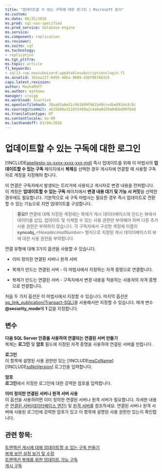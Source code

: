 ```yaml
---
title: "업데이트할 수 있는 구독에 대한 로그인 | Microsoft 문서"
ms.custom: 
ms.date: 08/25/2016
ms.prod: sql-non-specified
ms.prod_service: database-engine
ms.service: 
ms.component: replication
ms.reviewer: 
ms.suite: sql
ms.technology:
- replication
ms.tgt_pltfrm: 
ms.topic: article
f1_keywords:
- sql13.rep.newsubwizard.updatablesubscriptionslogin.f1
ms.assetid: 301ea227-0455-40ba-9009-d38f8676b325
caps.latest.revision: 
author: MashaMSFT
ms.author: mathoma
manager: craigg
ms.workload: Inactive
ms.openlocfilehash: 38aa63a6e51c961b99f0d1b49cce4be893da3c8c
ms.sourcegitcommit: ab25b08a312d35489a2c4a6a0d29a04bbd90f64d
ms.translationtype: HT
ms.contentlocale: ko-KR
ms.lasthandoff: 03/08/2018
---
```

# <a name="login-for-updatable-subscriptions"></a>업데이트할 수 있는 구독에 대한 로그인
[!INCLUDE[appliesto-ss-xxxx-xxxx-xxx-md](../../includes/appliesto-ss-xxxx-xxxx-xxx-md.md)]
  즉시 업데이트를 위해 이 마법사의 **업데이트할 수 있는 구독** 페이지에서 **복제**를 선택한 경우 게시자에 연결할 때 사용할 구독자로 계정을 지정해야 합니다. 
  
 이 연결은 구독자에서 발생되는 트리거에 사용되고 게시자로 변경 내용을 전파합니다. 이 계정은 **업데이트할 수 있는 구독** 페이지에서 **변경 내용 대기 및 가능 시 커밋**을 선택한 경우에도 필요합니다. 기본적으로 새 구독 마법사는 필요한 경우 즉시 업데이트로 전환할 수 있는 기능으로 지연 업데이트를 구성합니다.  
  
> **중요!!** 연결에 대해 지정된 계정에는 복제가 게시 데이터베이스에 만드는 뷰에서 데이터를 삽입, 업데이트 및 삭제할 수 있는 사용 권한만 부여해야 하며 다른 추가 사용 권한은 부여하지 않습니다. 각 구독자에서 구성한 계정에 이름이 **syncobj_***\<HexadecimalNumber>* 형식으로 지정된 게시 데이터베이스의 뷰에 대한 사용 권한을 부여합니다.  
  
 연결 유형에 대해 3가지 옵션을 사용할 수 있습니다.  
  
-   이미 정의한 연결된 서버나 원격 서버  
  
-   복제가 만드는 연결된 서버 - 이 마법사에서 지정하는 자격 증명으로 연결합니다.  
  
-   복제가 만드는 연결된 서버 - 구독자에서 변경 내용을 적용하는 사용자의 자격 증명으로 연결합니다.  
  
 처음 두 가지 옵션은 이 마법사에서 지정할 수 있습니다. 마지막 옵션은 [sp_link_publication&#40;Transact-SQL&#41;](../../relational-databases/system-stored-procedures/sp-link-publication-transact-sql.md)을 사용해서만 지정할 수 있습니다. 매개 변수 **@security_mode**에 **1** 값을 지정합니다.  
  
## <a name="options"></a>변수  
 **다음 SQL Server 인증을 사용하여 연결되는 연결된 서버 만들기**  
 복제는 **로그인** 및 **암호** 필드에 지정된 자격 증명을 사용하여 연결된 서버를 만듭니다.  
  
 **로그인**  
 이 항목에 설명된 사용 권한만 있는 [!INCLUDE[msCoName](../../includes/msconame-md.md)] [!INCLUDE[ssNoVersion](../../includes/ssnoversion-md.md)] 로그인을 입력합니다.  
  
 **암호**  
 **로그인**에서 지정한 로그인에 대한 강력한 암호를 입력합니다.  
    
 **이미 정의한 연결된 서버나 원격 서버 사용**  
 이 옵션을 사용하려면 이미 정의한 연결된 서버나 원격 서버가 필요합니다. 자세한 내용은 [연결된 서버&#40;데이터베이스 엔진&#41;](../../relational-databases/linked-servers/linked-servers-database-engine.md) 및 [원격 서버](../../database-engine/configure-windows/remote-servers.md)를 참조하세요. 연결된 서버나 원격 서버에 사용된 로그인에 강력한 암호가 있고 이 항목에 설명된 사용 권한만 있는지 확인합니다.  
  
## <a name="see-also"></a>관련 항목:  
 [트랜잭션 게시에 대해 업데이트할 수 있는 구독 만들기](publish/create-an-updatable-subscription-to-a-transactional-publication.md)   
 [복제 보안 설정 보기 및 수정](../../relational-databases/replication/security/view-and-modify-replication-security-settings.md)   
 [트랜잭션 복제를 위한 업데이트 가능 구독](../../relational-databases/replication/transactional/updatable-subscriptions-for-transactional-replication.md)   
 [게시 구독](../../relational-databases/replication/subscribe-to-publications.md)  
  
  
